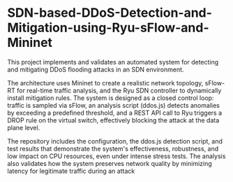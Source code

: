 # SDN-based-DDoS-Detection-and-Mitigation-using-Ryu-sFlow-and-Mininet

This project implements and validates an automated system for detecting and mitigating DDoS flooding attacks in an SDN environment.

The architecture uses Mininet to create a realistic network topology, sFlow-RT for real-time traffic analysis, and the Ryu SDN controller to dynamically install mitigation rules. The system is designed as a closed control loop: traffic is sampled via sFlow, an analysis script (ddos.js) detects anomalies by exceeding a predefined threshold, and a REST API call to Ryu triggers a DROP rule on the virtual switch, effectively blocking the attack at the data plane level.

The repository includes the configuration, the ddos.js detection script, and test results that demonstrate the system's effectiveness, robustness, and low impact on CPU resources, even under intense stress tests. The analysis also validates how the system preserves network quality by minimizing latency for legitimate traffic during an attack

